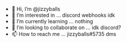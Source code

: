 - 👋 Hi, I’m @jizzyballs
- 👀 I’m interested in ... discord webhooks idk
- 🌱 I’m currently learning ... nothing
- 💞️ I’m looking to collaborate on ... idk discord?
- 📫 How to reach me ... jizzyballs#5735 dms

<!---
jizzyballs/jizzyballs is a ✨ special ✨ repository because its `README.md` (this file) appears on your GitHub profile.
You can click the Preview link to take a look at your changes.
---> 
